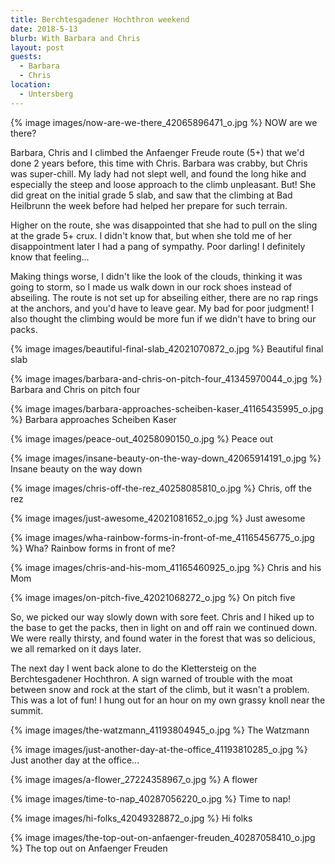 ```yaml
---
title: Berchtesgadener Hochthron weekend
date: 2018-5-13
blurb: With Barbara and Chris
layout: post
guests:
  - Barbara
  - Chris
location:
  - Untersberg
---
```




{% image images/now-are-we-there_42065896471_o.jpg %}
NOW are we there?


Barbara, Chris and I climbed the Anfaenger Freude route (5+) that we'd done 2 years before,
this time with Chris. Barbara was crabby, but Chris was super-chill. My lady had
not slept well, and found the long hike and especially the steep and loose approach to
the climb unpleasant. But! She did great on the initial grade 5 slab, and saw that
the climbing at Bad Heilbrunn the week before had helped her prepare for such terrain.

Higher on the route, she was disappointed that she had to pull on the sling at the
grade 5+ crux. I didn't know that, but when she told me of her disappointment later
I had a pang of sympathy. Poor darling! I definitely know that feeling...

Making things worse, I didn't like the look of the clouds, thinking it was going to
storm, so I made us walk down in our rock shoes instead of abseiling. The route is
not set up for abseiling either, there are no rap rings at the anchors, and you'd have
to leave gear. My bad for poor judgment! I also thought the climbing would be more fun
if we didn't have to bring our packs.

{% image images/beautiful-final-slab_42021070872_o.jpg %}
Beautiful final slab




{% image images/barbara-and-chris-on-pitch-four_41345970044_o.jpg %}
Barbara and Chris on pitch four


{% image images/barbara-approaches-scheiben-kaser_41165435995_o.jpg %}
Barbara approaches Scheiben Kaser




{% image images/peace-out_40258090150_o.jpg %}
Peace out




{% image images/insane-beauty-on-the-way-down_42065914191_o.jpg %}
Insane beauty on the way down



{% image images/chris-off-the-rez_40258085810_o.jpg %}
Chris, off the rez



{% image images/just-awesome_42021081652_o.jpg %}
Just awesome




{% image images/wha-rainbow-forms-in-front-of-me_41165456775_o.jpg %}
Wha? Rainbow forms in front of me?




{% image images/chris-and-his-mom_41165460925_o.jpg %}
Chris and his Mom




{% image images/on-pitch-five_42021068272_o.jpg %}
On pitch five




So, we picked our way slowly down with sore feet. Chris and I hiked up to the base to
get the packs, then in light on and off rain we continued down. We were really thirsty,
and found water in the forest that was so delicious, we all remarked on it days later.

The next day I went back alone to do the Klettersteig on the Berchtesgadener Hochthron.
A sign warned of trouble with the moat between snow and rock at the start of the climb,
but it wasn't a problem. This was a lot of fun! I hung out for an hour on my own
grassy knoll near the summit.

{% image images/the-watzmann_41193804945_o.jpg %}
The Watzmann




{% image images/just-another-day-at-the-office_41193810285_o.jpg %}
Just another day at the office...




{% image images/a-flower_27224358967_o.jpg %}
A flower




{% image images/time-to-nap_40287056220_o.jpg %}
Time to nap!




{% image images/hi-folks_42049328872_o.jpg %}
Hi folks




{% image images/the-top-out-on-anfaenger-freuden_40287058410_o.jpg %}
The top out on Anfaenger Freuden



